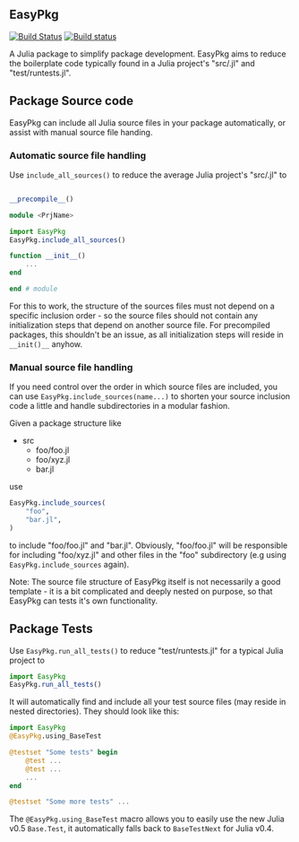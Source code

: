 EasyPkg
-------

[![Build Status](https://travis-ci.org/oschulz/EasyPkg.jl.svg?branch=master)](https://travis-ci.org/oschulz/EasyPkg.jl)
[![Build status](https://ci.appveyor.com/api/projects/status/gc84nlrar6l0a3d8/branch/master?svg=true)](https://ci.appveyor.com/project/oschulz/easypkg-jl/branch/master)

A Julia package to simplify package development. EasyPkg aims to reduce the
boilerplate code typically found in a Julia project's "src/<PrjName>.jl" and
"test/runtests.jl".


Package Source code
-------------------

EasyPkg can include all Julia source files in your package automatically,
or assist with manual source file handing.

### Automatic source file handling

Use `include_all_sources()` to reduce the average Julia project's
"src/<PrjName>.jl" to

```julia

__precompile__()

module <PrjName>

import EasyPkg
EasyPkg.include_all_sources()

function __init__()
    ...
end

end # module

```

For this to work, the structure of the sources files must not depend on
a specific inclusion order - so the source files should not contain any
initialization steps that depend on another source file. For precompiled
packages, this shouldn't be an issue, as all initialization steps will
reside in `__init()__` anyhow.


### Manual source file handling

If you need control over the order in which source files are included, you
can use `EasyPkg.include_sources(name...)` to shorten your source inclusion
code a little and handle subdirectories in a modular fashion.

Given a package structure like

* src
    * foo/foo.jl
    * foo/xyz.jl
    * bar.jl

use

```julia
EasyPkg.include_sources(
	"foo",
	"bar.jl",
)
```

to include "foo/foo.jl" and "bar.jl". Obviously, "foo/foo.jl" will be
responsible for including "foo/xyz.jl" and other files in the "foo"
subdirectory (e.g using `EasyPkg.include_sources` again).

Note: The source file structure of EasyPkg itself is not necessarily a good
template - it is a bit complicated and deeply nested on purpose, so that
EasyPkg can tests it's own functionality.


Package Tests
-------------

Use `EasyPkg.run_all_tests()` to reduce "test/runtests.jl" for a typical
Julia project to

```julia
import EasyPkg
EasyPkg.run_all_tests()
```

It will automatically find and include all your test source files (may
reside in nested directories). They should look like this:

```julia
import EasyPkg
@EasyPkg.using_BaseTest

@testset "Some tests" begin
    @test ...
    @test ...
    ...
end

@testset "Some more tests" ...
```

The `@EasyPkg.using_BaseTest` macro allows you to easily use the new Julia
v0.5 `Base.Test`, it automatically falls back to `BaseTestNext` for Julia
v0.4.
